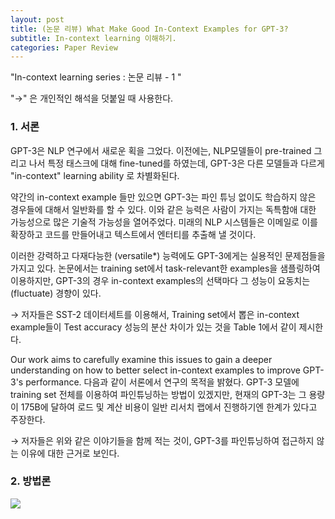 ```yaml
---
layout: post
title: (논문 리뷰) What Make Good In-Context Examples for GPT-3?
subtitle: In-context learning 이해하기.
categories: Paper Review
---
```


<!-- ![_config.yml]({{ site.baseurl }}./images/logo.png) -->

"In-context learning series : 논문 리뷰 - 1 "

"&rarr;" 은 개인적인 해석을 덧붙일 때 사용한다. 

### 1. 서론

GPT-3은 NLP 연구에서 새로운 획을 그었다.
이전에는, NLP모델들이 pre-trained 그리고 나서 특정 태스크에 대해 fine-tuned를 하였는데,
GPT-3은 다른 모델들과 다르게 "in-context" learning ability 로 차별화된다.

약간의 in-context example 들만 있으면 GPT-3는 파인 튜닝 없이도 학습하지 않은 경우들에 대해서 일반화를 할 수 있다.
이와 같은 능력은 사람이 가지는 독특함애 대한 가능성으로 많은 기술적 가능성을 열어주었다. 미래의 NLP 시스템들은 이메일로 이를 확장하고 코드를 만들어내고 텍스트에서 엔터티를 추출해 낼 것이다.

이러한 강력하고 다재다능한 (versatile*) 능력에도 GPT-3에게는 실용적인 문제점들을 가지고 있다.
논문에서는 training set에서 task-relevant한 examples을 샘플링하여 이용하지만, GPT-3의 경우 in-context examples의 선택마다 그 성능이 요동치는 (fluctuate) 경향이 있다.

&rarr; 저자들은 SST-2 데이터세트를 이용해서,  Training set에서 뽑은 in-context example들이 Test accuracy 성능의 분산 차이가 있는 것을 Table 1에서 같이 제시한다.

Our work aims to carefully examine this issues to gain a deeper understanding on how to better select in-context examples to improve GPT-3's performance. 다음과 같이 서론에서 연구의 목적을 밝혔다. GPT-3 모델에 training set 전체를 이용하여 파인튜닝하는 방법이 있겠지만, 현재의 GPT-3는 그 용량이 175B에 달하여 로드 및 계산 비용이 일반 리서치 랩에서 진행하기엔 한계가 있다고 주장한다.

&rarr; 저자들은 위와 같은 이야기들을 함께 적는 것이, GPT-3를 파인튜닝하여 접근하지 않는 이유에 대한 근거로 보인다.


### 2. 방법론

![]({{site.url}}/images/WMGICEG/fig1.png)
